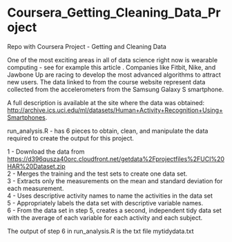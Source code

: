 # Coursera_Getting_Cleaning_Data_Project

Repo with Coursera Project - Getting and Cleaning Data


One of the most exciting areas in all of data science right now is wearable computing - see for example this article . 
Companies like Fitbit, Nike, and Jawbone Up are racing to develop the most advanced algorithms to attract new users. 
The data linked to from the course website represent data collected from the accelerometers from the Samsung Galaxy S 
smartphone.

A full description is available at the site where the data was obtained: http://archive.ics.uci.edu/ml/datasets/Human+Activity+Recognition+Using+Smartphones.

run_analysis.R - has 6 pieces to obtain, clean, and manipulate the data required to create the output for this project. 

1 - Download the data from https://d396qusza40orc.cloudfront.net/getdata%2Fprojectfiles%2FUCI%20HAR%20Dataset.zip  
2 - Merges the training and the test sets to create one data set.  
3 - Extracts only the measurements on the mean and standard deviation for each measurement.  
4 - Uses descriptive activity names to name the activities in the data set  
5 - Appropriately labels the data set with descriptive variable names.  
6 - From the data set in step 5, creates a second, independent tidy data set with the average of each variable for each activity and each subject.  

The output of step 6 in run_analysis.R is the txt file mytidydata.txt 
